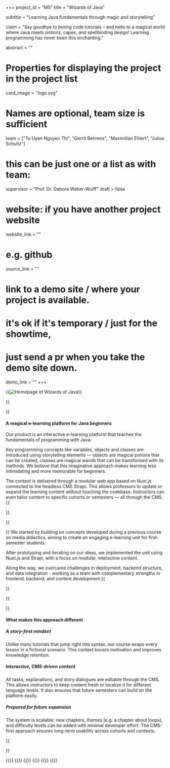 +++
project_id = "M5"
title = "Wizards of Java"

subtitle = "Learning Java fundamentals through magic and storytelling"

claim = "Say goodbye to boring code tutorials – and hello to a magical world where Java meets potions, capes, and spellbinding design! Learning programming has never been this enchanting."

abstract = ""

# Properties for displaying the project in the project list
card_image = "logo.svg"

# Names are optional, team size is sufficient
team = ["To Uyen Nguyen Thi", "Gerrit Behrens", "Maximilian Ehlert", "Julius Schultz"]
# this can be just one or a list as with team:
supervisor = "Prof. Dr. Debora Weber-Wulff"
draft = false

# website: if you have another project website
website_link = ""
# e.g. github
source_link = ""
# link to a demo site / where your project is available.
# it's ok if it's temporary / just for the showtime, 
# just send a pr when you take the demo site down.
demo_link = ""
+++

{{<image src="screenshots/homepage-screenshot.png" alt="Homepage of Wizards of Java">}}

{{<section title="Product">}}
#### A magical e-learning platform for Java beginners

Our product is an interactive e-learning platform that teaches the fundamentals of programming with Java.

Key programming concepts like variables, objects and classes are introduced using storytelling elements — objects are magical potions that can be created, classes are magical wands that can be transformed with its methods. We believe that this imaginative approach makes learning less intimidating and more memorable for beginners.

The content is delivered through a modular web app based on Nuxt.js connected to the headless CMS Strapi. This allows professors to update or expand the learning content without touching the codebase. Instructors can even tailor content to specific cohorts or semesters — all through the CMS.
{{</section>}}

{{<section title="Process">}}
We started by building on concepts developed during a previous course on media didactics, aiming to create an engaging e-learning unit for first-semester students.

After prototyping and iterating on our ideas, we implemented the unit using Nuxt.js and Strapi, with a focus on modular, interactive content.

Along the way, we overcame challenges in deployment, backend structure, and data integration - working as a team with complementary strengths in frontend, backend, and content development.{{</section>}}

{{<section title="Learning Experience">}}
#### What makes this approach different

##### A story-first mindset
  Unlike many tutorials that jump right into syntax, our course wraps every lesson in a fictional scenario. This context boosts motivation and improves knowledge retention.

##### Interactive, CMS-driven content
  All tasks, explanations, and story dialogues are editable through the CMS. This allows instructors to keep content fresh or localize it for different language levels. It also ensures that future semesters can build on the platform easily.

##### Prepared for future expansion
  The system is scalable: new chapters, themes (e.g. a chapter about loops), and difficulty levels can be added with minimal developer effort. The CMS-first approach ensures long-term usability across cohorts and contexts.

{{</section>}}

{{<gallery>}}
{{<team-member image="team/uyen.png" name="To Uyen Nguyen Thi">}}
{{<team-member image="team/gerrit.png" name="Gerrit Behrens">}}
{{<team-member image="team/max.png" name="Maximilian Ehlert">}}
{{<team-member image="team/julius.png" name="Julius Schultz">}}
{{</gallery>}}

